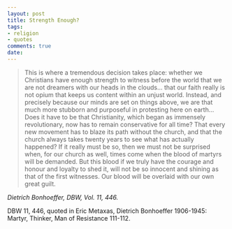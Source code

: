 ```yaml
---
layout: post
title: Strength Enough?
tags:
- religion
- quotes
comments: true
date: 
---
```


<blockquote class="big">
This is where a tremendous decision takes place: whether we Christians have enough strength to witness before the world that we are not dreamers with our heads in the clouds... that our faith really is not opium that keeps us content within an unjust world. Instead, and precisely because our minds are set on things above, we are that much more stubborn and purposeful in protesting here on earth... Does it have to be that Christianity, which began as immensely revolutionary, now has to remain conservative for all time? That every new movement has to blaze its path without the church, and that the church always takes twenty years to see what has actually happened? If it really must be so, then we must not be surprised when, for our church as well, times come when the blood of martyrs will be demanded. But this blood if we truly have the courage and honour and loyalty to shed it, will not be so innocent and shining as that of the first witnesses. Our blood will be overlaid with our own great guilt.
</blockquote>

<cite class="big">Dietrich Bonhoeffer, <em>DBW</em>, Vol. 11, 446.</cite>




DBW 11, 446, quoted in Eric Metaxas, Dietrich Bonhoeffer 1906-1945: Martyr, Thinker, Man of Resistance 111-112.
